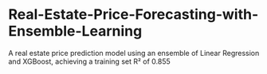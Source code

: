 # Real-Estate-Price-Forecasting-with-Ensemble-Learning
A real estate price prediction model using an ensemble of Linear Regression and XGBoost, achieving a training set R² of 0.855
